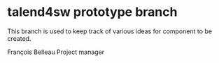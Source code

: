talend4sw prototype branch
===========================

This branch is used to keep track of various ideas for component to be created.

François Belleau
Project manager





